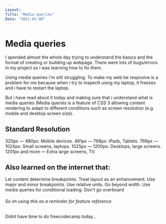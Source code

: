 ```yaml
---
Layout:
Title: "Media queries"
Date: "2021-03-08"
---
```



# Media queries


I spended almost the whole day trying to understand the basics and the format of creating or building up webpage. There were lots of bugs/errors in my project so i was learning how to fix them.

Using media queries i'm still struggling. To make my web be resposive is a problem for me because  when i try to inspectt uisng my laptop, it freezes and i have to restart the laptop.

But i have read about it today and making sure that i understand what is media queries (Media queries is a feature of CSS 3 allowing content rendering to adapt to different conditions such as screen resolution (e.g. mobile and desktop screen size).


## Standard Resolution


320px — 480px: Mobile devices.
481px — 768px: iPads, Tablets.
769px — 1024px: Small screens, laptops.
1025px — 1200px: Desktops, large screens.
1201px and more — Extra large screens, TV.


## Also learned on the internet that:


Let content determine breakpoints.
Treat layout as an enhancement.
Use major and minor breakpoints.
Use relative units.
Go beyond width.
Use media queries for conditional loading.
Don't go overboard

###### So im using this as a reminder for feature reference

Didnt have time to do freecodecamp today...